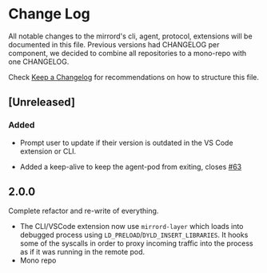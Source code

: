 # Change Log

All notable changes to the mirrord's cli, agent, protocol, extensions will be documented in this file.
Previous versions had CHANGELOG per component, we decided to combine all repositories to a mono-repo with one CHANGELOG.

Check [Keep a Changelog](http://keepachangelog.com/) for recommendations on how to structure this file.

## [Unreleased]
### Added
- Prompt user to update if their version is outdated in the VS Code extension or CLI.

- Added a keep-alive to keep the agent-pod from exiting, closes [#63](https://github.com/metalbear-co/mirrord/issues/63)

## 2.0.0

Complete refactor and re-write of everything.
- The CLI/VSCode extension now use `mirrord-layer` which loads into debugged process using `LD_PRELOAD`/`DYLD_INSERT_LIBRARIES`.
  It hooks some of the syscalls in order to proxy incoming traffic into the process as if it was running in the remote pod.
- Mono repo
